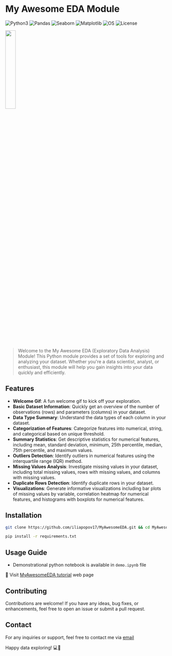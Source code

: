 # My Awesome EDA Module

![Python3](https://img.shields.io/badge/Language-Python3-steelblue)
![Pandas](https://img.shields.io/badge/Dependecy-Pandas-steelblue)
![Seaborn](https://img.shields.io/badge/Dependecy-Seaborn-steelblue)
![Matplotlib](https://img.shields.io/badge/Dependecy-Matplotlib-steelblue)
![OS](https://img.shields.io/badge/OS-_Windows_|_Mac_|_Linux-steelblue)
![License](https://img.shields.io/badge/License-MIT-steelblue)

<div style='justify-content: center'>
<img src="https://github.com/iliapopov17/MyAwesomeEDA/blob/main/imgs/logo.png" align='center', width="25%">
</div>

> Welcome to the My Awesome EDA (Exploratory Data Analysis) Module! This Python module provides a set of tools for exploring and analyzing your dataset. Whether you're a data scientist, analyst, or enthusiast, this module will help you gain insights into your data quickly and efficiently.

## Features
- **Welcome Gif**: A fun welcome gif to kick off your exploration.
- **Basic Dataset Information**: Quickly get an overview of the number of observations (rows) and parameters (columns) in your dataset.
- **Data Type Summary**: Understand the data types of each column in your dataset.
- **Categorization of Features**: Categorize features into numerical, string, and categorical based on unique threshold.
- **Summary Statistics**: Get descriptive statistics for numerical features, including mean, standard deviation, minimum, 25th percentile, median, 75th percentile, and maximum values.
- **Outliers Detection**: Identify outliers in numerical features using the interquartile range (IQR) method.
- **Missing Values Analysis**: Investigate missing values in your dataset, including total missing values, rows with missing values, and columns with missing values.
- **Duplicate Rows Detection**: Identify duplicate rows in your dataset.
- **Visualizations**: Generate informative visualizations including bar plots of missing values by variable, correlation heatmap for numerical features, and histograms with boxplots for numerical features.

## Installation
```bash
git clone https://github.com/iliapopov17/MyAwesomeEDA.git && cd MyAwesomeEDA
```

```bash
pip install -r requirements.txt
```

## Usage Guide

- Demonstrational python notebook is available in `demo.ipynb` file<br>

🔗 Visit [MyAwesomeEDA tutorial](https://iliapopov17.github.io/MyAwesomeEDA/) web page

## Contributing
Contributions are welcome! If you have any ideas, bug fixes, or enhancements, feel free to open an issue or submit a pull request.

## Contact
For any inquiries or support, feel free to contact me via [email](mailto:iljapopov17@gmail.com)

Happy data exploring! 💻🧐
